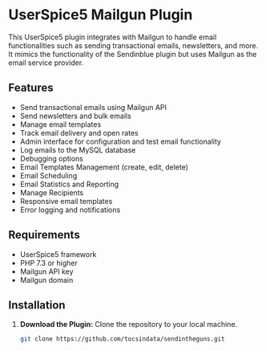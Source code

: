 # UserSpice5 Mailgun Plugin

This UserSpice5 plugin integrates with Mailgun to handle email functionalities such as sending transactional emails, newsletters, and more. It mimics the functionality of the Sendinblue plugin but uses Mailgun as the email service provider.

## Features

- Send transactional emails using Mailgun API
- Send newsletters and bulk emails
- Manage email templates
- Track email delivery and open rates
- Admin interface for configuration and test email functionality
- Log emails to the MySQL database
- Debugging options
- Email Templates Management (create, edit, delete)
- Email Scheduling
- Email Statistics and Reporting
- Manage Recipients
- Responsive email templates
- Error logging and notifications

## Requirements

- UserSpice5 framework
- PHP 7.3 or higher
- Mailgun API key
- Mailgun domain

## Installation

1. **Download the Plugin:**
   Clone the repository to your local machine.
   ```bash
   git clone https://github.com/tocsindata/sendintheguns.git

